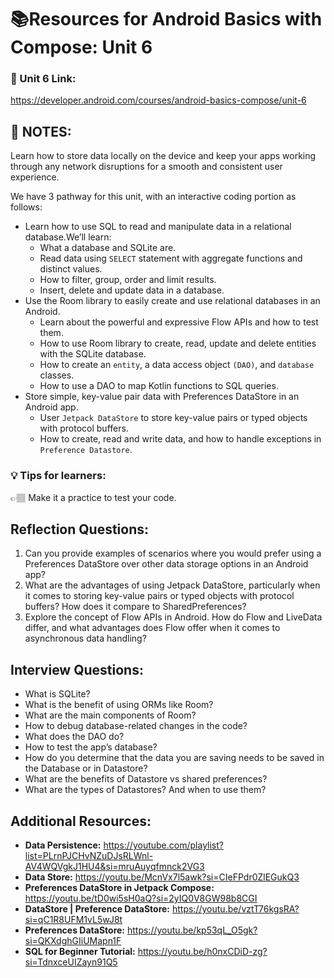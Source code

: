 # 📚Resources for **Android Basics with Compose: Unit 6**

### 🔗 Unit 6 Link:

https://developer.android.com/courses/android-basics-compose/unit-6

## 📝 NOTES:

Learn how to store data locally on the device and keep your apps working through any network disruptions for a smooth and consistent user experience.

We have 3 pathway for this unit, with an interactive coding portion as follows:

- Learn how to use SQL to read and manipulate data in a relational database.We’ll learn:
    - What a database and SQLite are.
    - Read data using `SELECT` statement with aggregate functions and distinct values.
    - How to filter, group, order and limit results.
    - Insert, delete and update data in a database.
- Use the Room library to easily create and use relational databases in an Android.
    - Learn about the powerful and expressive Flow APIs and how to test them.
    - How to use Room library to create, read, update and delete entities with the SQLite database.
    - How to create an `entity`, a data access object `(DAO)`, and `database` classes.
    - How to use a DAO to map Kotlin functions to SQL queries.
- Store simple, key-value pair data with Preferences DataStore in an Android app.
    - User `Jetpack DataStore` to store key-value pairs or typed objects with protocol buffers.
    - How to create, read and write data, and how to handle exceptions in `Preference Datastore`.
    

### 💡 Tips for learners:

<aside>
👉🏽 Make it a practice to test your code.

</aside>

## Reflection Questions:

1. Can you provide examples of scenarios where you would prefer using a Preferences DataStore over other data storage options in an Android app? 
2. What are the advantages of using Jetpack DataStore, particularly when it comes to storing key-value pairs or typed objects with protocol buffers? How does it compare to SharedPreferences?
3. Explore the concept of Flow APIs in Android. How do Flow and LiveData differ, and what advantages does Flow offer when it comes to asynchronous data handling?

## Interview Questions:

- What is SQLite?
- What is the benefit of using ORMs like Room?
- What are the main components of Room?
- How to debug database-related changes in the code?
- What does the DAO do?
- How to test the app’s database?
- How do you determine that the data you are saving needs to be saved in the Database or in Datastore?
- What are the benefits of Datastore vs shared preferences?
- What are the types of Datastores? And when to use them?

## Additional Resources:

- **Data Persistence:** https://youtube.com/playlist?list=PLrnPJCHvNZuDJsRLWnl-AV4WQVgkJ1HU4&si=mruAuyqfmnck2VG3
- **Data Store:** https://youtu.be/McnVx7l5awk?si=CIeFPdr0ZlEGukQ3
- **Preferences DataStore in Jetpack Compose:** https://youtu.be/tD0wi5sH0aQ?si=2yIQ0V8GW98b8CGI
- **DataStore | Preference DataStore:** https://youtu.be/vztT76kgsRA?si=qC1R8UFM1vL5wJ8t
- **Preferences DataStore:** https://youtu.be/kp53qL_O5gk?si=QKXdghGIiUMapn1F
- **SQL for Beginner Tutorial:** https://youtu.be/h0nxCDiD-zg?si=TdnxceUIZayn91Q5
